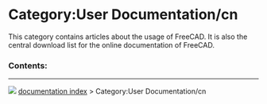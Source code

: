 # Category:User Documentation/cn
This category contains articles about the usage of FreeCAD. It is also the central download list for the online documentation of FreeCAD.

### Contents:



---
![](images/Right_arrow.png) [documentation index](../README.md) > Category:User Documentation/cn
